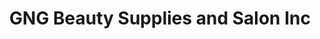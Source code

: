---
title: "GNG Beauty Supplies and Salon Inc"
url: /etobicoke/gng-beauty-supplies-and-salon-inc/
shop: hairdresser
---